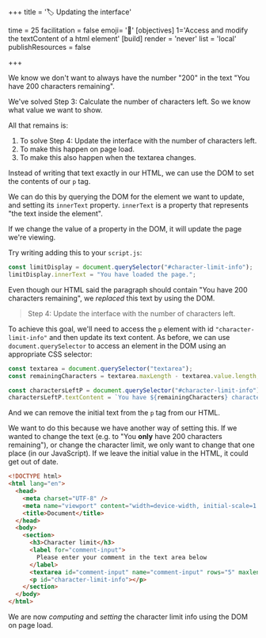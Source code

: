 +++
title = '🏷️ Updating the interface'

time = 25
facilitation = false
emoji= '🧩'
[objectives]
    1='Access and modify the textContent of a html element'
[build]
  render = 'never'
  list = 'local'
  publishResources = false

+++

We know we don't want to always have the number "200" in the text "You have 200 characters remaining".

We've solved Step 3: Calculate the number of characters left. So we know what value we want to show.

All that remains is:
1. To solve Step 4: Update the interface with the number of characters left.
2. To make this happen on page load.
3. To make this also happen when the textarea changes.

Instead of writing that text exactly in our HTML, we can use the DOM to set the contents of our `p` tag.

We can do this by querying the DOM for the element we want to update, and setting its `innerText` property. `innerText` is a property that represents "the text inside the element".

If we change the value of a property in the DOM, it will update the page we're viewing.

Try writing adding this to your `script.js`:

```js
const limitDisplay = document.querySelector("#character-limit-info");
limitDisplay.innerText = "You have loaded the page.";
```

Even though our HTML said the paragraph should contain "You have 200 characters remaining", we _replaced_ this text by using the DOM.

> Step 4: Update the interface with the number of characters left.

To achieve this goal, we'll need to access the `p` element with id `"character-limit-info"` and then update its text content. As before, we can use `document.querySelector` to access an element in the DOM using an appropriate CSS selector:

```js {linenos=table,linenostart=1, hl_lines=["8-9"] }
const textarea = document.querySelector("textarea");
const remainingCharacters = textarea.maxLength - textarea.value.length;

const charactersLeftP = document.querySelector("#character-limit-info");
charactersLeftP.textContent = `You have ${remainingCharacters} characters remaining`;
```

And we can remove the initial text from the `p` tag from our HTML.

We want to do this because we have another way of setting this. If we wanted to change the text (e.g. to "You **only** have 200 characters remaining"), or change the character limit, we only want to change that one place (in our JavaScript). If we leave the initial value in the HTML, it could get out of date.

```html {hl_lines=["15"]}
<!DOCTYPE html>
<html lang="en">
  <head>
    <meta charset="UTF-8" />
    <meta name="viewport" content="width=device-width, initial-scale=1.0" />
    <title>Document</title>
  </head>
  <body>
    <section>
      <h3>Character limit</h3>
      <label for="comment-input">
        Please enter your comment in the text area below
      </label>
      <textarea id="comment-input" name="comment-input" rows="5" maxlength="200"></textarea>
      <p id="character-limit-info"></p>
    </section>
  </body>
</html>
```

We are now _computing_ and _setting_ the character limit info using the DOM on page load.
